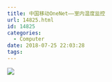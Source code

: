 ```yaml
---
title: 中国移动OneNet——室内温度监控
url: 14825.html
id: 14825
categories:
  - Computer
date: 2018-07-25 22:03:28
tags:
---
```


![](http://blog.echo.cool/wp-content/uploads/2018/07/MVIMG_20180723_222738-1-450x600.jpg)